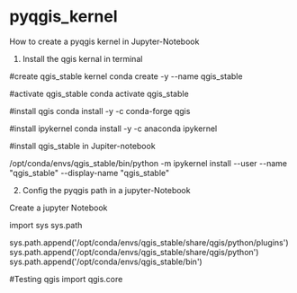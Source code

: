 # pyqgis_kernel

How to create a pyqgis kernel in Jupyter-Notebook

1) Install the qgis kernal in terminal

#create qgis_stable kernel
conda create -y --name qgis_stable

#activate qgis_stable
conda activate qgis_stable

#install qgis
conda install -y -c conda-forge qgis

#install ipykernel
conda install -y -c anaconda ipykernel

#install qgis_stable in Jupiter-notebook

/opt/conda/envs/qgis_stable/bin/python -m ipykernel install --user --name "qgis_stable" --display-name "qgis_stable"


2) Config the pyqgis path in a  jupyter-Notebook

Create a jupyter Notebook

import sys
sys.path

sys.path.append('/opt/conda/envs/qgis_stable/share/qgis/python/plugins')
sys.path.append('/opt/conda/envs/qgis_stable/share/qgis/python')
sys.path.append('/opt/conda/envs/qgis_stable/bin')

#Testing qgis
import qgis.core
